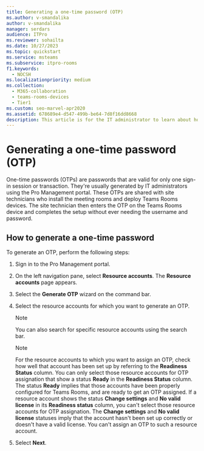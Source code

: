 ```yaml
---
title: Generating a one-time password (OTP)
ms.author: v-smandalika
author: v-smandalika
manager: serdars
audience: ITPro
ms.reviewer: sohailta
ms.date: 10/27/2023
ms.topic: quickstart
ms.service: msteams
ms.subservice: itpro-rooms
f1.keywords: 
  - NOCSH
ms.localizationpriority: medium
ms.collection: 
  - M365-collaboration
  - teams-rooms-devices
  - Tier1
ms.custom: seo-marvel-apr2020
ms.assetid: 678689e4-d547-499b-be64-7d8f16dd8668
description: This article is for the IT administrator to learn about how to generate an OTP that will be shared with the system installer personnel.
---
```


# Generating a one-time password (OTP)

One-time passwords (OTPs) are passwords that are valid for only one sign-in session or transaction. They're usually generated by IT administrators using the Pro Management portal. These OTPs are shared with site technicians who install the meeting rooms and deploy Teams Rooms devices. The site technician then enters the OTP on the Teams Rooms device and completes the setup without ever needing the username and password.

## How to generate a one-time password

To generate an OTP, perform the following steps:

1. Sign in to the Pro Management portal.
1. On the left navigation pane, select **Resource accounts**. The **Resource accounts** page appears.
1. Select the **Generate OTP** wizard on the command bar.
1. Select the resource accounts for which you want to generate an OTP.

   > [!NOTE]
   > You can also search for specific resource accounts using the search bar.

   > [!NOTE]
   > For the resource accounts to which you want to assign an OTP, check how well that account has been set up by referring to the **Readiness Status** column. You can only select those resource accounts for OTP assignation that show a status **Ready** in the **Readiness Status** column. The status **Ready** implies that those accounts have been properly configured for Teams Rooms, and are ready to get an OTP assigned. If a resource account shows the status **Change settings** and **No valid license** in its **Readiness status** column, you can't select those resource accounts for OTP assignation. The **Change settings** and **No valid license** statuses imply that the account hasn't been set up correctly or doesn't have a valid license. You can't assign an OTP to such a resource account.

1. Select **Next**.

